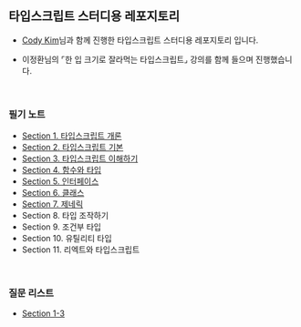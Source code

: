 ## 타입스크립트 스터디용 레포지토리

- <a href="https://github.com/0-Chan">Cody Kim</a>님과 함께 진행한 타입스크립트 스터디용 레포지토리 입니다.

- 이정환님의 ⌜한 입 크기로 잘라먹는 타입스크립트⌟ 강의를 함께 들으며 진행했습니다.

<br/>

### 필기 노트

- <a href="https://github.com/SangYoonLee1231/typescript-study/blob/main/study_note/section1.md">Section 1. 타입스크립트 개론</a>
- <a href="https://github.com/SangYoonLee1231/typescript-study/blob/main/study_note/section2.md">Section 2. 타입스크립트 기본</a>
- <a href="https://github.com/SangYoonLee1231/typescript-study/blob/main/study_note/section3.md">Section 3. 타입스크립트 이해하기</a>
- <a href="https://github.com/SangYoonLee1231/typescript-study/blob/main/study_note/section4.md">Section 4. 함수와 타입</a>
- <a href="https://github.com/SangYoonLee1231/typescript-study/blob/main/study_note/section5.md">Section 5. 인터페이스</a>
- <a href="https://github.com/SangYoonLee1231/typescript-study/blob/main/study_note/section6.md">Section 6. 클래스</a>
- <a href="https://github.com/SangYoonLee1231/typescript-study/blob/main/study_note/section7.md">Section 7. 제네릭</a>
- Section 8. 타입 조작하기
- Section 9. 조건부 타입
- Section 10. 유틸리티 타입
- Section 11. 리엑트와 타입스크립트

<br/>

### 질문 리스트

- <a href="">Section 1-3</a>

<br/>
